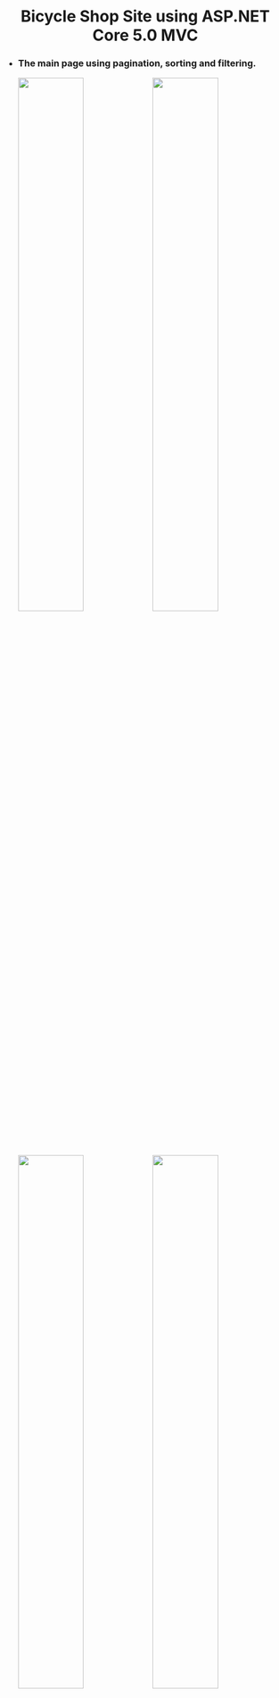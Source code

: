 <h1 align="center">
  Bicycle Shop Site using ASP.NET Core 5.0 MVC
</h1>
<ul>
  <li>
    <h3>The main page using pagination, sorting and filtering.</h3>
    <p>
      <img src="https://github.com/NotGasaiYuno/HannasBicyclesWebsite/blob/main/Attachments/3.png" width="49.5%" />
      <img src="https://github.com/NotGasaiYuno/HannasBicyclesWebsite/blob/main/Attachments/2.png" width="49.5%" />
      <img src="https://github.com/NotGasaiYuno/HannasBicyclesWebsite/blob/main/Attachments/14.png" width="49.5%" />
      <img src="https://github.com/NotGasaiYuno/HannasBicyclesWebsite/blob/main/Attachments/14.png" width="49.5%" />
      <img src="https://github.com/NotGasaiYuno/HannasBicyclesWebsite/blob/main/Attachments/15.png" width="49.5%" />
      <img src="https://github.com/NotGasaiYuno/HannasBicyclesWebsite/blob/main/Attachments/4.png" width="49.5%" />
    </p>
  </li>
  <li>
    <h3>Log in, Sign up, Passwor recovery pages.</h3>
    <p>
      <img src="https://github.com/NotGasaiYuno/HannasBicyclesWebsite/blob/main/Attachments/6.png" width="49.5%" />
      <img src="https://github.com/NotGasaiYuno/HannasBicyclesWebsite/blob/main/Attachments/5.png" width="49.5%" />
      <img src="https://github.com/NotGasaiYuno/HannasBicyclesWebsite/blob/main/Attachments/16.png" width="49.5%" />
    </p>
  </li>
  <li>
    <h3>Shopping cart page, Purchasing.</h3>
    <p>
      <img src="https://github.com/NotGasaiYuno/HannasBicyclesWebsite/blob/main/Attachments/9.png" width="49.5%" />
      <img src="https://github.com/NotGasaiYuno/HannasBicyclesWebsite/blob/main/Attachments/11.png" width="49.5%" />
      <img src="https://github.com/NotGasaiYuno/HannasBicyclesWebsite/blob/main/Attachments/12.png" width="49.5%" />
      <img src="https://github.com/NotGasaiYuno/HannasBicyclesWebsite/blob/main/Attachments/13.png" width="49.5%" />
    </p>
  </li>
  <li>
    <h3>Good information with slideshow component.</h3>
    <p>
      <img src="https://github.com/NotGasaiYuno/HannasBicyclesWebsite/blob/main/Attachments/7.png" width="49.5%" />
      <img src="https://github.com/NotGasaiYuno/HannasBicyclesWebsite/blob/main/Attachments/10.png" width="49.5%"/>
    </p>
  </li>
</ul>
